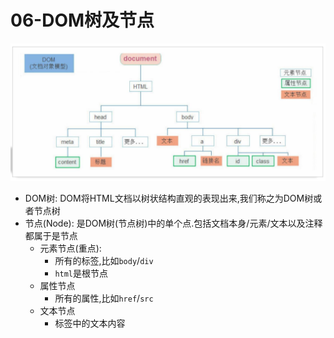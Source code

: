 # 06-DOM树及节点

![DOM树](./img/DOM树.png)

- DOM树: DOM将HTML文档以树状结构直观的表现出来,我们称之为DOM树或者节点树
- 节点(Node): 是DOM树(节点树)中的单个点.包括文档本身/元素/文本以及注释都属于是节点
  - 元素节点(重点):
    - 所有的标签,比如`body`/`div`
    - `html`是根节点
  - 属性节点
    - 所有的属性,比如`href`/`src`
  - 文本节点
    - 标签中的文本内容